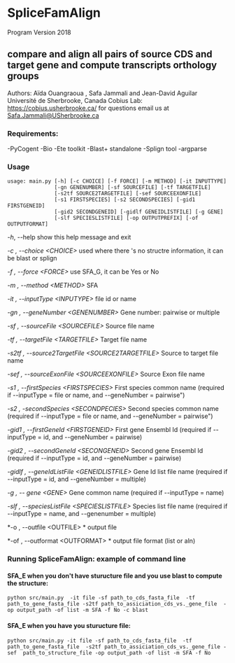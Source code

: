 # SpliceFamAlign
Program Version 2018

compare and align all pairs of source CDS and target gene and compute transcripts orthology groups
----------------------------------------------------------------

Authors: Aïda Ouangraoua , Safa Jammali and Jean-David Aguilar
Université de Sherbrooke, Canada
Cobius Lab:  https://cobius.usherbrooke.ca/
for questions email us at Safa.Jammali@USherbrooke.ca


### Requirements:

-PyCogent
-Bio
-Ete toolkit
-Blast+ standalone
-Splign tool
-argparse


### Usage
```
usage: main.py [-h] [-c CHOICE] [-f FORCE] [-m METHOD] [-it INPUTTYPE]
               [-gn GENENUMBER] [-sf SOURCEFILE] [-tf TARGETFILE]
               [-s2tf SOURCE2TARGETFILE] [-sef SOURCEEXONFILE]
               [-s1 FIRSTSPECIES] [-s2 SECONDSPECIES] [-gid1 FIRSTGENEID]
               [-gid2 SECONDGENEID] [-gidlf GENEIDLISTFILE] [-g GENE]
               [-slf SPECIESLISTFILE] [-op OUTPUTPREFIX] [-of OUTPUTFORMAT]

```
 *-h*, --help   show this help message and exit
  
  *-c , --choice \<CHOICE>*         used where there 's no structre information, it can be blast or splign  

  *-f , --force \<FORCE>*           use SFA_G, it can be Yes or No   
  
  *-m , --method \<METHOD>*         SFA  

  *-it , --inputType \<INPUTYPE>*   file id or name   
  
  *-gn , --geneNumber \<GENENUMBER>*         Gene number: pairwise or multiple  
  
  *-sf , --sourceFile \<SOURCEFILE>*         Source file name  
  
  *-tf , --targetFile \<TARGETFILE>*         Target file name  
  
  *-s2tf , --source2TargetFile \<SOURCE2TARGETFILE>*         Source to target file name   
  
  *-sef , --sourceExonFile \<SOURCEEXONFILE>*         Source Exon file name  
  
  *-s1 , --firstSpecies \<FIRSTSPECIES>*         First species common name (required if --inputType = file or name,
                                                  and --geneNumber = pairwise")    
  
  *-s2 , -secondSpecies \<SECONDPECIES>*         Second species common name (required if --inputType = file or name,
                                                  and --geneNumber = pairwise")    
  
  *-gid1 , --firstGeneId \<FIRSTGENEID>*         First gene Ensembl Id (required if --inputType = id, and 
						--geneNumber = pairwise)    

  *-gid2 , --secondGeneId \<SECONGENEID>*         Second gene Ensembl Id (required if --inputType = id, and 
						--geneNumber = pairwise)  

  *-gidlf , --geneIdListFile \<GENEIDLISTFILE>*         Gene Id list file name (required if --inputType = id,
							 and --geneNumber = multiple)  

  *-g , -- gene \<GENE>*        Gene common name (required if --inputType = name) 
   

  *-slf , --speciesListFile \<SPECIESLISTFILE>*         Species list file name (required if --inputType = name,
                                                and --genenumber = multiple)    
  
  *-o , --outfile \<OUTFILE> *      output file   

  *-of , --outformat \<OUTFORMAT> *      output file format (list or aln)   

### Running SpliceFamAlign: example of command line


#### SFA_E when you don't have sturucture file and you use blast to compute the structure:
```
python src/main.py  -it file -sf path_to_cds_fasta_file  -tf path_to_gene_fasta_file -s2tf path_to_assiciation_cds_vs._gene_file  -op output_path -of list -m SFA -f No -c blast
```
#### SFA_E when you have you sturucture file: 
```
python src/main.py -it file -sf path_to_cds_fasta_file  -tf path_to_gene_fasta_file  -s2tf path_to_assiciation_cds_vs._gene_file -sef  path_to_structure_file -op output_path -of list -m SFA -f No 
```
